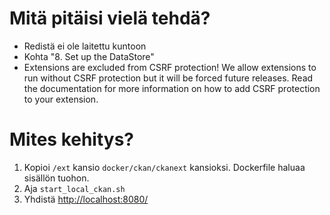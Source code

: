 # Mitä pitäisi vielä tehdä?

- Redistä ei ole laitettu kuntoon
- Kohta "8. Set up the DataStore"
-  Extensions are excluded from CSRF protection! We allow extensions to run without CSRF protection but it will be forced future releases. Read the documentation for more information on how to add CSRF protection to your extension.

# Mites kehitys?

1. Kopioi `/ext` kansio `docker/ckan/ckanext` kansioksi. Dockerfile haluaa sisällön tuohon. 
2. Aja `start_local_ckan.sh`
3. Yhdistä [http://localhost:8080/](http://localhost:8080/)